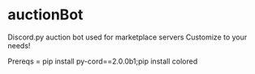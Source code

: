 # auctionBot
Discord.py auction bot used for marketplace servers
Customize to your needs!



Prereqs = 
pip install py-cord==2.0.0b1;pip install colored
